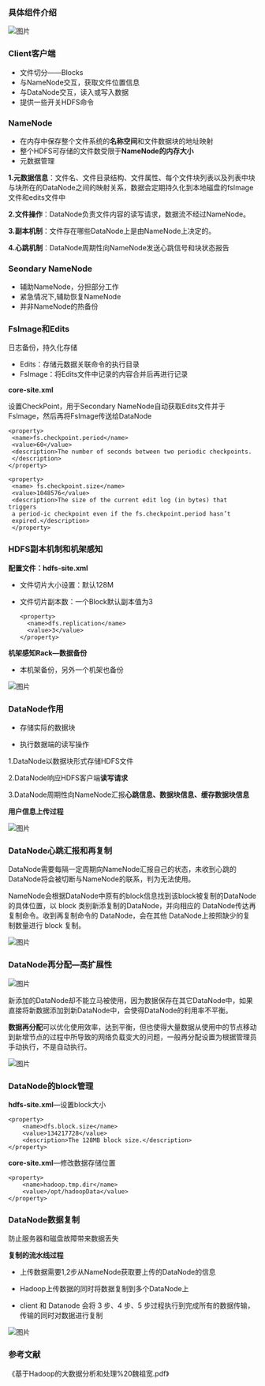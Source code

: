 ### 具体组件介绍

![图片](https://user-images.githubusercontent.com/39020574/121310854-6253ad00-c936-11eb-9000-4f8076e38b59.png)


### Client客户端

- 文件切分——Blocks
- 与NameNode交互，获取文件位置信息
- 与DataNode交互，读入或写入数据
- 提供一些开关HDFS命令

### NameNode

- 在内存中保存整个文件系统的**名称空间**和文件数据块的地址映射
- 整个HDFS可存储的文件数受限于**NameNode的内存大小**
- 元数据管理

**1.元数据信息**：文件名、文件目录结构、文件属性、每个文件块列表以及列表中块与块所在的DataNode之间的映射关系，数据会定期持久化到本地磁盘的fsImage文件和edits文件中

**2.文件操作**：DataNode负责文件内容的读写请求，数据流不经过NameNode。

**3.副本机制**：文件存在哪些DataNode上是由NameNode上决定的。

**4.心跳机制**：DataNode周期性向NameNode发送心跳信号和块状态报告

### Seondary NameNode

- 辅助NameNode，分担部分工作
- 紧急情况下,辅助恢复NameNode
- 并非NameNode的热备份

### FsImage和Edits

日志备份，持久化存储

- Edits：存储元数据关联命令的执行目录
- FsImage：将Edits文件中记录的内容合并后再进行记录

**core-site.xml**

设置CheckPoint，用于Secondary NameNode自动获取Edits文件并于FsImage，然后再将FsImage传送给DataNode

```shell
<property> 
 <name>fs.checkpoint.period</name> 
 <value>60</value> 
 <description>The number of seconds between two periodic checkpoints. 
 </description> 
</property> 

<property> 
 <name> fs.checkpoint.size</name> 
 <value>1048576</value> 
 <description>The size of the current edit log (in bytes) that triggers 
 a period-ic checkpoint even if the fs.checkpoint.period hasn’t 
 expired.</description> 
 </property>
```



### HDFS副本机制和机架感知

**配置文件：hdfs-site.xml**

- 文件切片大小设置：默认128M

- 文件切片副本数：一个Block默认副本值为3

  ```shell
  <property>
  	<name>dfs.replication</name>
  	<value>3</value>
  </property>
  ```

**机架感知Rack—数据备份**

- 本机架备份，另外一个机架也备份

![图片](https://user-images.githubusercontent.com/39020574/121310898-70093280-c936-11eb-8421-a9355de2b62c.png)



### DataNode作用

- 存储实际的数据块

- 执行数据端的读写操作

1.DataNode以数据块形式存储HDFS文件

2.DataNode响应HDFS客户端**读写请求**

3.DataNode周期性向NameNode汇报**心跳信息、数据块信息、缓存数据块信息**

**用户信息上传过程**

![图片](https://user-images.githubusercontent.com/39020574/121310943-7bf4f480-c936-11eb-8140-1bc808c3fbad.png)

### DataNode心跳汇报和再复制

DataNode需要每隔一定周期向NameNode汇报自己的状态，未收到心跳的DataNode将会被切断与NameNode的联系，判为无法使用。

NameNode会根据DataNode中原有的block信息找到该block被复制的DataNode的具体位置，以 block 类别新添复制的DataNode，并向相应的 DataNode传达再复制命令。收到再复制命令的 DataNode，会在其他 DataNode上按照缺少的复制数量进行 block 复制。

![图片](https://user-images.githubusercontent.com/39020574/121310983-87e0b680-c936-11eb-9ff5-234569564df5.png)



### DataNode再分配—高扩展性

![图片](https://user-images.githubusercontent.com/39020574/121311023-9333e200-c936-11eb-8630-46258180ca86.png)

新添加的DataNode却不能立马被使用，因为数据保存在其它DataNode中，如果直接将新数据添加到新DataNode中，会使得DataNode的利用率不平衡。

**数据再分配**可以优化使用效率，达到平衡，但也使得大量数据从使用中的节点移动到新增节点的过程中所导致的网络负载变大的问题，一般再分配设置为根据管理员手动执行，不是自动执行。

![图片](https://user-images.githubusercontent.com/39020574/121311051-9af38680-c936-11eb-87d9-5ccb94be3168.png)

### DataNode的block管理

**hdfs-site.xml**—设置block大小

```shell
<property> 
	<name>dfs.block.size</name> 
	<value>134217728</value> 
	<description>The 128MB block size.</description> 
</property>
```

**core-site.xml**—修改数据存储位置

```shell
<property> 
	<name>hadoop.tmp.dir</name>
	<value>/opt/hadoopData</value>
</property>
```

### DataNode数据复制

防止服务器和磁盘故障带来数据丢失

**复制的流水线过程**

- 上传数据需要1,2步从NameNode获取要上传的DataNode的信息

- Hadoop上传数据的同时将数据复制到多个DataNode上

- client 和 Datanode 会将 3 步、4 步、5 步过程执行到完成所有的数据传输，传输的同时对数据进行复制

![图片](https://user-images.githubusercontent.com/39020574/121311083-a5ae1b80-c936-11eb-8c43-3a7e528378ca.png)

### 参考文献

《基于Hadoop的大数据分析和处理%20魏祖宽.pdf》
